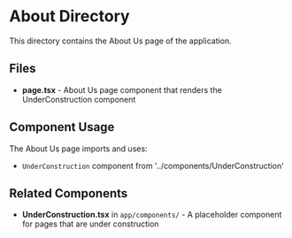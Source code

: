 # About Directory

This directory contains the About Us page of the application.

## Files

- **page.tsx** - About Us page component that renders the UnderConstruction component

## Component Usage

The About Us page imports and uses:
- `UnderConstruction` component from '../components/UnderConstruction'

## Related Components

- **UnderConstruction.tsx** in `app/components/` - A placeholder component for pages that are under construction
